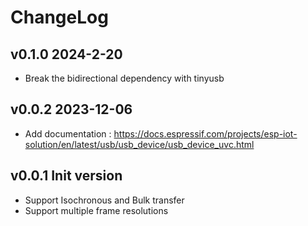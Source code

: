# ChangeLog

## v0.1.0 2024-2-20

* Break the bidirectional dependency with tinyusb

## v0.0.2 2023-12-06

* Add documentation : https://docs.espressif.com/projects/esp-iot-solution/en/latest/usb/usb_device/usb_device_uvc.html

## v0.0.1 Init version

* Support Isochronous and Bulk transfer
* Support multiple frame resolutions
